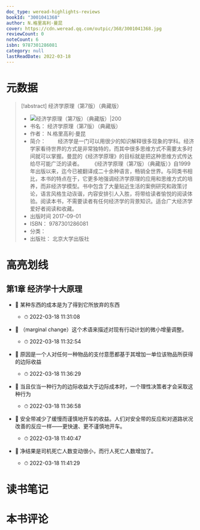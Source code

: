 ```yaml
---
doc_type: weread-highlights-reviews
bookId: "3001041368"
author: N.格里高利·曼昆
cover: https://cdn.weread.qq.com/outpic/368/3001041368.jpg
reviewCount: 0
noteCount: 6
isbn: 9787301286081
category: null
lastReadDate: 2022-03-18
---
```

# 元数据
> [!abstract] 经济学原理（第7版）（典藏版）
> - ![ 经济学原理（第7版）（典藏版）|200](https://cdn.weread.qq.com/outpic/368/3001041368.jpg)
> - 书名： 经济学原理（第7版）（典藏版）
> - 作者： N.格里高利·曼昆
> - 简介： 　　经济学是一门可以用很少的知识解释很多现象的学科。经济学家看待世界的方式是非常独特的，而其中很多思维方式不需要太多时间就可以掌握。曼昆的《经济学原理》的目标就是把这种思维方式传达给尽可能广泛的读者。  　　《经济学原理（第7版）（典藏版）》自1999年出版以来，迄今已被翻译成二十余种语言，畅销全世界。与同类书相比，本书的特点在于，它更多地强调经济学原理的应用和思维方式的培养，而非经济学模型。书中包含了大量贴近生活的案例研究和政策讨论，语言风格生动诙谐，内容安排引人入胜，将带给读者愉悦的阅读体验。阅读本书，不需要读者有任何经济学的背景知识。适合广大经济学爱好者阅读和收藏。
> - 出版时间 2017-09-01
> - ISBN： 9787301286081
> - 分类： 
> - 出版社： 北京大学出版社

# 高亮划线

## 第1章 经济学十大原理


- 📌 某种东西的成本是为了得到它所放弃的东西 
    - ⏱ 2022-03-18 11:31:08 

- 📌 （marginal change）这个术语来描述对现有行动计划的微小增量调整。 
    - ⏱ 2022-03-18 11:32:54 

- 📌 原因是一个人对任何一种物品的支付意愿都基于其增加一单位该物品所获得的边际收益 
    - ⏱ 2022-03-18 11:36:29 

- 📌 当且仅当一种行为的边际收益大于边际成本时，一个理性决策者才会采取这种行为 
    - ⏱ 2022-03-18 11:36:58 

- 📌 安全带减少了缓慢而谨慎地开车的收益。人们对安全带的反应和对道路状况改善的反应一样——更快速、更不谨慎地开车。 
    - ⏱ 2022-03-18 11:40:47 

- 📌 净结果是司机死亡人数变动很小，而行人死亡人数增加了。 
    - ⏱ 2022-03-18 11:41:29 
# 读书笔记

# 本书评论
